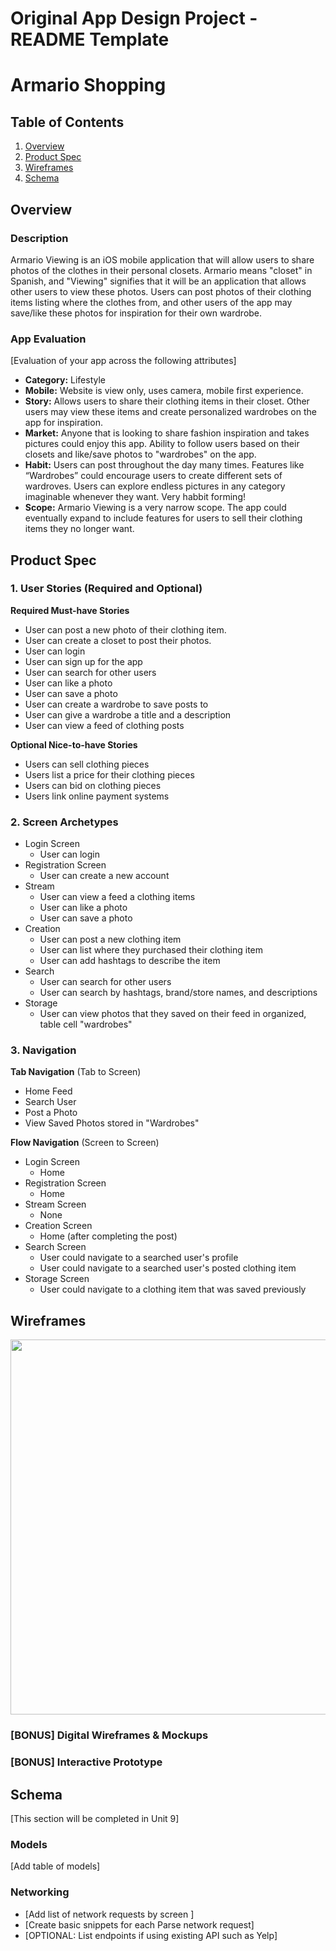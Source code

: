 Original App Design Project - README Template
===

# Armario Shopping

## Table of Contents
1. [Overview](#Overview)
1. [Product Spec](#Product-Spec)
1. [Wireframes](#Wireframes)
2. [Schema](#Schema)

## Overview
### Description
Armario Viewing is an iOS mobile application that will allow users to share photos of the clothes in their personal closets. Armario means "closet" in Spanish, and "Viewing" signifies that it will be an application that allows other users to view these photos. Users can post photos of their clothing items listing where the clothes from, and other users of the app may save/like these photos for inspiration for their own wardrobe.

### App Evaluation
[Evaluation of your app across the following attributes]
- **Category:** Lifestyle
- **Mobile:** Website is view only, uses camera, mobile first experience.
- **Story:** Allows users to share their clothing items in their closet. Other users may view these items and create personalized wardrobes on the app for inspiration. 
- **Market:** Anyone that is looking to share fashion inspiration and takes pictures could enjoy this app. Ability to follow users based on their closets and like/save photos to "wardrobes" on the app. 
- **Habit:** Users can post throughout the day many times. Features like “Wardrobes” could encourage users to create different sets of wardroves.  Users can explore endless pictures in any category imaginable whenever they want. Very habbit forming!
- **Scope:** Armario Viewing is a very narrow scope. The app could eventually expand to include features for users to sell their clothing items they no longer want.

## Product Spec

### 1. User Stories (Required and Optional)

**Required Must-have Stories**

* User can post a new photo of their clothing item.
* User can create a closet to post their photos.
* User can login
* User can sign up for the app
* User can search for other users
* User can like a photo
* User can save a photo
* User can create a wardrobe to save posts to 
* User can give a wardrobe a title and a description
* User can view a feed of clothing posts

**Optional Nice-to-have Stories**

* Users can sell clothing pieces 
* Users list a price for their clothing pieces
* Users can bid on clothing pieces
* Users link online payment systems

### 2. Screen Archetypes

* Login Screen
   * User can login
* Registration Screen
   * User can create a new account
* Stream
   * User can view a feed a clothing items
   * User can like a photo
   * User can save a photo
* Creation
   * User can post a new clothing item 
   * User can list where they purchased their clothing item 
   * User can add hashtags to describe the item
* Search 
   * User can search for other users
   * User can search by hashtags, brand/store names, and descriptions
* Storage
   * User can view photos that they saved on their feed in organized, table cell "wardrobes"

### 3. Navigation

**Tab Navigation** (Tab to Screen)

* Home Feed
* Search User
* Post a Photo
* View Saved Photos stored in "Wardrobes"

**Flow Navigation** (Screen to Screen)

* Login Screen
   * Home
* Registration Screen
   * Home
* Stream Screen
   * None
* Creation Screen
   * Home (after completing the post)
* Search Screen
   * User could navigate to a searched user's profile
   * User could navigate to a searched user's posted clothing item
* Storage Screen
   * User could navigate to a clothing item that was saved previously 

## Wireframes
<img src="https://user-images.githubusercontent.com/59743056/140002057-c5da41b7-3645-44f6-9761-4782c42a9be9.jpeg" width=600>

### [BONUS] Digital Wireframes & Mockups

### [BONUS] Interactive Prototype

## Schema 
[This section will be completed in Unit 9]
### Models
[Add table of models]
### Networking
- [Add list of network requests by screen ]
- [Create basic snippets for each Parse network request]
- [OPTIONAL: List endpoints if using existing API such as Yelp]

